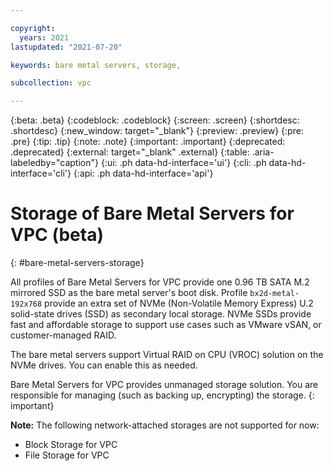 ```yaml
---

copyright:
  years: 2021
lastupdated: "2021-07-20"

keywords: bare metal servers, storage, 

subcollection: vpc

---
```


{:beta: .beta}
{:codeblock: .codeblock}
{:screen: .screen}
{:shortdesc: .shortdesc}
{:new_window: target="_blank"}
{:preview: .preview}
{:pre: .pre}
{:tip: .tip}
{:note: .note}
{:important: .important}
{:deprecated: .deprecated}
{:external: target="_blank" .external}
{:table: .aria-labeledby="caption"}
{:ui: .ph data-hd-interface='ui'}
{:cli: .ph data-hd-interface='cli'}
{:api: .ph data-hd-interface='api'}

# Storage of Bare Metal Servers for VPC (beta)
{: #bare-metal-servers-storage}

All profiles of Bare Metal Servers for VPC provide one 0.96 TB SATA M.2 mirrored SSD as the bare metal server's boot disk. Profile `bx2d-metal-192x768` provide an extra set of NVMe (Non-Volatile Memory Express) U.2 solid-state drives (SSD) as secondary local storage. NVMe SSDs provide fast and affordable storage to support use cases such as VMware vSAN, or customer-managed RAID. 

<!--The total size of the NVMe SSD set varies depending on the profile you select. The NVMe drives are empty by default.-->

The bare metal servers support Virtual RAID on CPU (VROC) solution on the NVMe drives. You can enable this as needed.

Bare Metal Servers for VPC provides unmanaged storage solution. You are responsible for managing (such as backing up, encrypting) the storage.
{: important}

**Note:** The following network-attached storages are not supported for now:

  * Block Storage for VPC
  * File Storage for VPC
  
